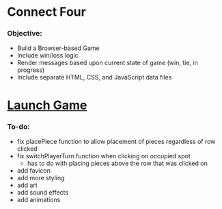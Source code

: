 # Connect Four

### Objective:
- Build a Browser-based Game
- Include win/loss logic
- Render messages based upon current state of game (win, tie, in progress)
- Include separate HTML, CSS, and JavaScript data files

# [Launch Game](https://csalguera-connect-four.netlify.app/)

### To-do:
- fix placePiece function to allow placement of pieces regardless of row clicked
- fix switchPlayerTurn function when clicking on occupied spot
  - has to do with placing pieces above the row that was clicked on
- add favicon
- add more styling
- add art
- add sound effects
- add animations